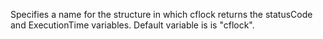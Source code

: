 Specifies a name for the structure in which cflock returns the statusCode and ExecutionTime variables.
				Default variable is is "cflock".